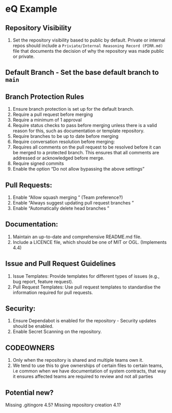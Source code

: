 # eQ Example

## Repository Visibility
1. Set the repository visibility based to public by default. Private or internal repos should include a `Priviate/Internal Reasoning Record (PIRR.md)` file that documents the decision of why the repository was made public or private.

## Default Branch - Set the base default branch to `main`

## Branch Protection Rules
1. Ensure branch protection is set up for the default branch.
1. Require a pull request before merging
1. Require a minimum of 1 approval
1. Require status checks to pass before merging unless there is a valid reason for this, such as documentation or template repository.
1. Require branches to be up to date before merging
1. Require conversation resolution before merging:
1. Requires all comments on the pull request to be resolved before it can be merged to a protected branch. This ensures that all comments are addressed or acknowledged before merge.
1. Require signed commits
1. Enable the option “Do not allow bypassing the above settings”

## Pull Requests:
1. Enable “Allow squash merging ” (Team preference?)
1. Enable “Always suggest updating pull request branches ”
1. Enable “Automatically delete head branches ”

## Documentation:
1. Maintain an up-to-date and comprehensive README.md file.
1. Include a LICENCE file, which should be one of MIT or OGL. (Implements 4.4)

## Issue and Pull Request Guidelines
1. Issue Templates: Provide templates for different types of issues (e.g., bug report, feature request).
1. Pull Request Templates: Use pull request templates to standardise the information required for pull requests.

## Security:
1. Ensure Dependabot is enabled for the repository - Security updates should be enabled.
1. Enable Secret Scanning on the repository.

## CODEOWNERS
1. Only when the repository is shared and multiple teams own it.
1. We tend to use this to give ownerships of certain files to certain teams, i.e common when we have documentation of system contracts, that way it ensures affected teams are required to review and not all parties

## Potential new?
Missing .gitingore 4.5?
Missing repository creation 4.1?